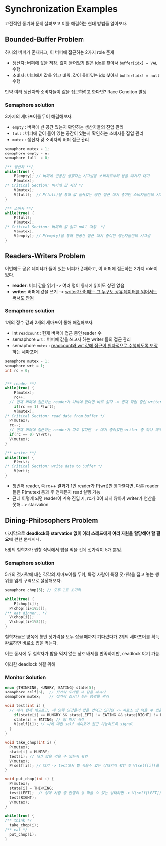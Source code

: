# Synchronization Examples

고전적인 동기화 문제 살펴보고 이를 해결하는 현대 방법들 알아보자.

## Bounded-Buffer Problem

하나의 버퍼가 존재하고, 이 버퍼에 접근하는 2가지 role 존재

- 생산자: 버퍼에 값을 저장. 값이 들어있지 않은 idx를 찾아서 `buffer[idx] = VAL` 수행
- 소비자: 버퍼에서 값을 읽고 비워. 값이 들어있는 idx 찾아서 `buffer[idx] = null` 수행

만약 여러 생산자와 소비자들이 값을 접근하려고 한다면? Race Conditon 발생

### Semaphore solution

3가지의 세마포어를 두어 해결해보자.

- `empty` : 버퍼에 빈 공간 있는지 확인하는 생산자들의 진입 관리
- `full` : 버퍼에 값이 들어 있는 공간이 있는지 확인하는 소비자들 집입 관리
- `mutex` : 생산자 및 소비자의 버퍼 접근 관리

```c
semaphore mutex = 1;
semaphore empty = n;
semaphore full  = 0;

/** 생산자 **/
while(true) {
	P(empty); // 버퍼에 빈공간 생겼다는 시그널을 소비자로부터 받을 때가지 대기
	P(mutex);
/* Critical Section: 버퍼에 값 저장 */
	V(mutex);
	V(full);  // P(full)을 통해 값 들어있는 공간 접근 대기 중이던 소비자들한테 시그널
}

/** 소비자 **/
while(true) {
	P(full);
	P(mutex);
/* Critical Section: 버퍼의 값 읽고 null 저장  */
	V(mutex);
	V(empty); // P(empty)을 통해 빈공간 접근 대기 중이던 생산자들한테 시그널
}
```

## Readers-Writers Problem

이번에도 공유 데이터가 들어 있는 버퍼가 존재하고, 이 버퍼에 접근하는 2가지 role이 있다.

- **reader**: 버퍼 값을 읽기 -> 여러 명이 동시에 읽어도 상관 없음
- **writer**: 버퍼에 값을 쓰기 -> <u>writer가 쓸 때는 그 누구도 공유 데이터를 읽어서도 써서도 안됨</u>

### Semaphore solution

1개의 정수 값과 2개의 세마포어 통해 해결해보자.

- int `readcount` : 현재 버퍼에 접근 중인 reader 수
- semaphore `wrt` : 버퍼에 값을 쓰고자 하는 writer 들의 접근 관리
- semaphore `mutex` : <u>readcount와 wrt 값에 접근이 원자적으로 수행되도록 보장</u>하는 세마포어

```c
semaphore mutex = 1;
semaphore wrt = 1;
int rc = 0;


/** reader **/
while(true) {
	P(mutex);
	rc++;
  // 현재 버퍼에 접근하는 reader가 나밖에 없다면 바로 읽자 -> 현재 작업 중인 writer 있다면 대기
	if(rc == 1) P(wrt);
	V(mutex);
/* Critical Section: read data from buffer */
  P(mutex);
  rc--;
  // 현재 버퍼에 접근하는 reader가 따로 없다면 -> 대기 중이었던 writer 중 하나 깨우도록 signal
  if(rc == 0) V(wrt);
  V(mutex);
}

/** writer **/
while(true) {
	P(wrt);
/* Critical Section: write data to buffer */
	V(wrt);
}
```

- 첫번째 reader, 즉 rc++ 결과가 1인 reader가 P(wrt)만 통과한다면, 다른 reader들은 P(mutex) 통과 후 언제든지 read 실행 가능
- 근데 이렇게 되면 reader이 계속 진입 시, rc가 0이 되지 않아서 writer가 연산을 못해.. > starvation

## Dining-Philosophers Problem

마지막으로 **deadlock와 starvation 없이 여러 스레드에게 여러 자원을 할당해야 할 필요**에 관한 문제이다.

5명의 철학자가 원형 식탁에서 밥을 먹을 건데 젓가락이 5개 뿐임.

### Semaphore solution

5개의 젓가락에 대한 각각의 세마포어를 두어, 특정 사람이 특정 젓가락을 집고 놓는 행위를 임계 구역으로 설정해보자.

```c
semaphore chop[5]; // 모두 1로 초기화

while(true) {
	P(chop[i]);
  P(chop[(i+1%5)]);
/** eat dinner.. */
  V(chop[i]);
  V(chop[(i+1%5)]);
}
```

철학자들은 양쪽에 놓인 젓가락을 모두 잡을 때까지 기다렸다가 2개의 세마포어를 획득 완료하면 비로소 밥을 먹는다.

이는 동시에 두 철학자가 밥을 먹지 않는 상호 배제를 만족하지만, deadlock 야기 가능.

이러한 deadlock 해결 위해

### Monitor Solution

```c
enum {THINKING, HUNGRY, EATING} state[5];
semaphore self[5];  // 젓가락 두개를 다 집을 때까지
semaphore mutex;    // 젓가락 집거나 놓는 행위를 관리

void test(int i) {
  // 내가 현재 배고프고, 내 양쪽 인간들이 밥을 안먹고 있다면 -> 비로소 밥 먹을 수 있음
 	if(state[i] == HUNGRY && state[LEFT] != EATING && state[RIGHT] != EATING) {
    state[i] = EATING; // 밥 먹기 시작
    V(self[i]); // 나에 대한 self 세마포어 접근 가능하도록 signal
  }
}

void take_chop(int i) {
  P(mutex);
  state[i] = HUNGRY;
  test(i); // 내가 밥을 먹을 수 있는지 확인
  V(mutex);
  P(self[i]); // 대기 -> test에서 밥 먹을수 있는 상태인지 확인 후 V(self[i])를 했다면 대기 중지 후 식사 시작
}

void put_chop(int i) {
  P(mutex);
  state[i] = THINKING;
  test(LEFT);  // 양쪽 사람 중 한명이 밥 먹을 수 있는 상태라면 -> V(self[LEFT]) -> 대기 중이던 옆 사람이 밥먹기 시작할 것
  test(RIGHT);
  V(mutex);
}

while(true) {
/** think */
  take_chop(i);
/** eat */
  put_chop(i);
}
```
